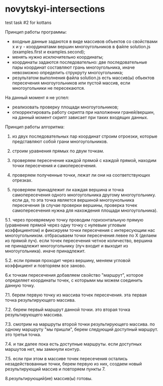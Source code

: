 # novytskyi-intersections
test task #2 for kottans


Принцип работы программы:
* входные данные задаются в виде массивов объектов со свойствами x и y - координатами вершин многоугольников в файле solution.js (examples.first и examples.second);
* менять нужно исключительно координаты;
* координаты задаются последовательно: две последовательные пары координат составляют грань многоугольника, иначе невозможно определить струкруту многоугольника;
* результатом выполнения файла solution.js есть массив(ы) обьектов пересечения многоугольников или пустой массив, если многоугольники не пересекаются.


На данный момент я не успел:
* реализовать проверку площади многоугольников;
* откорректировать работу скрипта при налолжении граней/вершин, на данный момент скрипт зависает при таких входящих данных.


Принцип работы алгоритма:

1. из двух последовательных пар координат строим отроезки, которые представляют собой грани многоугольников.
 
2. строим уравнения прямых по двум точкам.

3. проверяем пересечение каждой прямой с каждой прямой, находим точки пересечения и самопересечения.
 
4. проверяем полученные точки, лежат ли они на соответствующих отрезках.

5. проверяем принадлежит ли каждая вершина и точка самопересечения одного многоугольника другому многоугольнику. если да, то эта точка является вершиной многоунольника пересечения (в случае проверки вершины, проверка точек самопересечения нужна для нахождения площади многоугольника).

5.1. через проевряемую точку проводим горизонтальную прямую (уравнение прямой через одну точку с нулевым угловым коэффициентом) и фиксируем точки пересечения с интересующим нас многоугольником. отбрасываем точки пересечения левее по Х (делаем из прямой луч). если точек пересечения четное количество, вершина не принадлежит многоугольнику (луч входит и выходит из многоугольника). иначе принадлежит. 

5.2. если прямая проходит через вершину, меняем угловой коэффициент и повторяем все заново.

6.к точкам пересечения добавляем свойство "маршрут", которое определяет координаты точек, с которыми мы можем соединить данную точку.

7.1. берем первую точку из массива точек пересечения. эта первая точка результирующего массива. 

7.2. берем первый маршрут данной точки. это вторая точка результирующего массива. 

7.3. смотрим на маршруты второй точки результирующего массива. по одному маршруту "мы пришли", берем следующий доступный маршрут. это третья точка. 

7.4. и так далее пока есть доступные маршруты. если доступных маршутов нет, мы замкнули контур. 

7.5. если при этом в массиве точек пересечения остались незадействованные точки, берем первую из них, создаем новый результирующий массив и повторяем пункты 7.

8.результирующий(ие) массив(ы) готовы.
